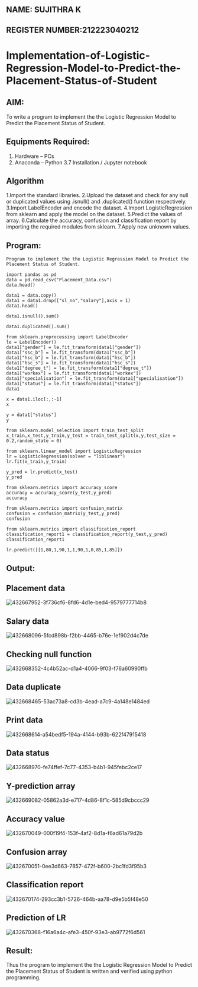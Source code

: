 ## NAME: SUJITHRA K
## REGISTER NUMBER:212223040212

# Implementation-of-Logistic-Regression-Model-to-Predict-the-Placement-Status-of-Student

## AIM:
To write a program to implement the the Logistic Regression Model to Predict the Placement Status of Student.

## Equipments Required:
1. Hardware – PCs
2. Anaconda – Python 3.7 Installation / Jupyter notebook

## Algorithm
1.Import the standard libraries.
2.Upload the dataset and check for any null or duplicated values using .isnull() and .duplicated() function respectively.
3.Import LabelEncoder and encode the dataset.
4.Import LogisticRegression from sklearn and apply the model on the dataset.
5.Predict the values of array.
6.Calculate the accuracy, confusion and classification report by importing the required modules from sklearn.
7.Apply new unknown values.

## Program:
```
Program to implement the the Logistic Regression Model to Predict the Placement Status of Student.

import pandas as pd
data = pd.read_csv("Placement_Data.csv")
data.head()

data1 = data.copy()
data1 = data1.drop(["sl_no","salary"],axis = 1)
data1.head()

data1.isnull().sum()

data1.duplicated().sum()

from sklearn.preprocessing import LabelEncoder
le = LabelEncoder()
data1["gender"] = le.fit_transform(data1["gender"])
data1["ssc_b"] = le.fit_transform(data1["ssc_b"])
data1["hsc_b"] = le.fit_transform(data1["hsc_b"])
data1["hsc_s"] = le.fit_transform(data1["hsc_s"])
data1["degree_t"] = le.fit_transform(data1["degree_t"])
data1["workex"] = le.fit_transform(data1["workex"])
data1["specialisation"] = le.fit_transform(data1["specialisation"])
data1["status"] = le.fit_transform(data1["status"])
data1

x = data1.iloc[:,:-1]
x

y = data1["status"]
y

from sklearn.model_selection import train_test_split
x_train,x_test,y_train,y_test = train_test_split(x,y,test_size = 0.2,random_state = 0)

from sklearn.linear_model import LogisticRegression
lr = LogisticRegression(solver = "liblinear")
lr.fit(x_train,y_train)

y_pred = lr.predict(x_test)
y_pred

from sklearn.metrics import accuracy_score
accuracy = accuracy_score(y_test,y_pred)
accuracy

from sklearn.metrics import confusion_matrix
confusion = confusion_matrix(y_test,y_pred)
confusion

from sklearn.metrics import classification_report
classification_report1 = classification_report(y_test,y_pred)
classification_report1

lr.predict([[1,80,1,90,1,1,90,1,0,85,1,85]])

```

## Output:

## Placement data

![432667952-3f736cf6-8fd6-4d1e-bed4-9579777714b8](https://github.com/user-attachments/assets/f735ac3d-c356-4508-8a7d-126b41ccadb2)

## Salary data

![432668096-5fcd898b-f2bb-4465-b76e-1ef902d4c7de](https://github.com/user-attachments/assets/66cabba2-c2a6-4631-9c42-43e2f9c72ce2)


## Checking null function


![432668352-4c4b52ac-d1a4-4066-9f03-f76a60990ffb](https://github.com/user-attachments/assets/81ec8174-79f3-4d2f-b3d2-cefa2f362f87)


## Data duplicate

![432668465-53ac73a8-cd3b-4ead-a7c9-4a148e1484ed](https://github.com/user-attachments/assets/a983a485-1b94-4aac-9f37-be93fc3faaa0)


## Print data

![432668614-a54bedf5-194a-4144-b93b-622f47915418](https://github.com/user-attachments/assets/ea830f9a-274f-4d25-adc5-2b3cd7c94979)


## Data status

![432668970-fe74ffef-7c77-4353-b4b1-945febc2ce17](https://github.com/user-attachments/assets/a95d5a96-6155-4ad9-a4ee-489ffb88c0f3)


## Y-prediction array

![432669082-05862a3d-e717-4d86-8f1c-585d9cbccc29](https://github.com/user-attachments/assets/c3f39d50-c1b8-4856-9a06-0505d11998ad)


## Accuracy value

![432670049-000f19f4-153f-4af2-8d1a-f6ad61a79d2b](https://github.com/user-attachments/assets/b36bb894-dd2b-4685-9f57-5a62db9d4644)


## Confusion array

![432670051-0ee3d663-7857-472f-b600-2bc1fd3f95b3](https://github.com/user-attachments/assets/4ea546b5-9bdc-468b-a55d-cf4c54c5275d)


## Classification report

![432670174-293cc3b1-5726-464b-aa78-d9e5b5f48e50](https://github.com/user-attachments/assets/26f723f1-2e50-4f1b-a73e-83d52708a4c6)


## Prediction of LR

![432670368-f16a6a4c-afe3-450f-93e3-ab9772f6d561](https://github.com/user-attachments/assets/f3f18fac-3474-409b-a99f-25f213cd3deb)


## Result:
Thus the program to implement the the Logistic Regression Model to Predict the Placement Status of Student is written and verified using python programming.

